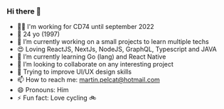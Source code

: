 ### Hi there 👋

- 👨‍💻 I'm working for CD74 until september 2022
- 🎂 24 yo (1997)
- 🔭 I’m currently working on a small projects to learn multiple techs
- 😍 Loving ReactJS, NextJs, NodeJS, GraphQL, Typescript and JAVA
- 🌱 I’m currently learning Go (lang) and React Native
- 👯 I’m looking to collaborate on any interesting project
- 🤔 Trying to improve UI/UX design skills
- 📫 How to reach me: martin.pelcat@hotmail.com
- 😄 Pronouns: Him
- ⚡ Fun fact: Love cycling 🚲
